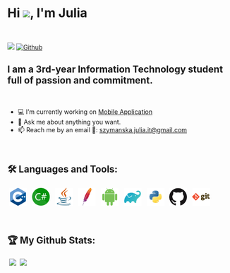 # Hi <img src="https://media.giphy.com/media/hvRJCLFzcasrR4ia7z/giphy.gif" width="25px">, I'm Julia
<br />

![](https://visitor-badge.laobi.icu/badge?page_id=juliaszymanska.juliaszymanska) [![Github](https://img.shields.io/github/followers/juliaszymanska?label=Followers&logo=Github)](https://github.com/juliaszymanska)
<br />

## I am a 3rd-year Information Technology student full of passion and commitment. 
<br />

<!-- ![](https://visitor-badge.laobi.icu/badge?page_id=juliaszymanska.juliaszymanska) 
<img align="centre" src="(https://img.shields.io/github/followers/juliaszymanska?label=Follow&style=social)"/> -->

- 💻 I’m currently working on [Mobile Application](https://github.com/JuliaSzymanska/Mobile_App)
- 💬 Ask me about anything you want. 
- 📫 Reach me by an email 📧: szymanska.julia.it@gmail.com
<!-- - 🌱 I’m -->
<br />

## 🛠 Languages and Tools: 

<p>
<img src="https://raw.githubusercontent.com/github/explore/80688e429a7d4ef2fca1e82350fe8e3517d3494d/topics/cpp/cpp.png" alt="Cpp" height="40" style="vertical-align:top; margin:4px">
<img src="https://raw.githubusercontent.com/github/explore/80688e429a7d4ef2fca1e82350fe8e3517d3494d/topics/csharp/csharp.png" alt="CSharp" height="40" style="vertical-align:top; margin:4px">
<img src="https://raw.githubusercontent.com/github/explore/80688e429a7d4ef2fca1e82350fe8e3517d3494d/topics/java/java.png" alt="Java" height="40" style="vertical-align:top; margin:4px">
<img src="https://raw.githubusercontent.com/github/explore/80688e429a7d4ef2fca1e82350fe8e3517d3494d/topics/maven/maven.png" alt="Maven" height="40" style="vertical-align:top; margin:4px">
<img src="https://raw.githubusercontent.com/github/explore/80688e429a7d4ef2fca1e82350fe8e3517d3494d/topics/android/android.png" alt="Android" height="40" style="vertical-align:top; margin:4px">
<img src="https://raw.githubusercontent.com/github/explore/80688e429a7d4ef2fca1e82350fe8e3517d3494d/topics/gradle/gradle.png" alt="Gradle" height="40" style="vertical-align:top; margin:4px">
 <img src="https://raw.githubusercontent.com/github/explore/80688e429a7d4ef2fca1e82350fe8e3517d3494d/topics/python/python.png" alt="Python" height="40" style="vertical-align:top; margin:4px">
<img src="https://raw.githubusercontent.com/github/explore/78df643247d429f6cc873026c0622819ad797942/topics/github/github.png" alt="Github" height="40" style="vertical-align:top; margin:4px">
<img src="https://raw.githubusercontent.com/github/explore/80688e429a7d4ef2fca1e82350fe8e3517d3494d/topics/git/git.png" alt="Git" height="40" style="vertical-align:top; margin:4px">
</p>

<br />

## :trophy: My Github Stats: 

<div>
 <a href="https://github-readme-stats.vercel.app/api?username=juliaszymanska&&show_icons=true&title_color=7deeff&icon_color=56cadb&text_color=d9faff&bg_color=023038">
  <img align="left" src="https://github-readme-stats.vercel.app/api?username=juliaszymanska&&show_icons=true&title_color=7deeff&icon_color=56cadb&text_color=d9faff&bg_color=023038" style="vertical-align:centre; margin:4px" />
</a>
 
<a href="https://github-readme-stats.vercel.app/api/top-langs/?username=juliaszymanska&title_color=7deeff&icon_color=56cadb&text_color=d9faff&bg_color=023038">
  <img  align="left" src="https://github-readme-stats.vercel.app/api/top-langs/?username=juliaszymanska&title_color=7deeff&icon_color=56cadb&text_color=d9faff&bg_color=023038" style="vertical-align:centre; margin:4px" />
</a>
</div>
